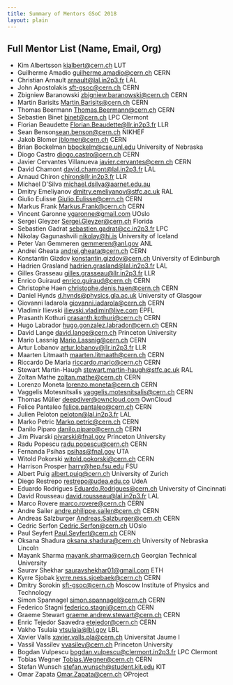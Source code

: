 ```yaml
---
title: Summary of Mentors GSoC 2018
layout: plain
---
```


## Full Mentor List (Name, Email, Org)

* Kim Albertsson [kialbert@cern.ch](mailto:kialbert@cern.ch) LUT
* Guilherme Amadio [guilherme.amadio@cern.ch](mailto:guilherme.amadio@cern.ch) CERN
* Christian Arnault [arnault@lal.in2p3.fr](mailto:arnault@lal.in2p3.fr) LAL
* John Apostolakis [sft-gsoc@cern.ch](mailto:sft-gsoc@cern.ch) CERN
* Zbigniew Baranowski [zbigniew.baranowski@cern.ch](mailto:zbigniew.baranowski@cern.ch) CERN
* Martin Barisits [Martin.Barisits@cern.ch](mailto:Martin.Barisits@cern.ch) CERN
* Thomas Beermann [Thomas.Beermann@cern.ch](mailto:Thomas.Beermann@cern.ch) CERN
* Sebastien Binet [binet@cern.ch](mailto:binet@cern.ch) LPC Clermont
* Florian Beaudette [Florian.Beaudette@llr.in2p3.fr](mailto:Florian.Beaudette@llr.in2p3.fr) LLR
* Sean Benson[sean.benson@cern.ch](mailto:sean.benson@cern.ch) NIKHEF
* Jakob Blomer [jblomer@cern.ch](mailto:jblomer@cern.ch) CERN
* Brian Bockelman [bbockelm@cse.unl.edu](mailto:bbockelm@cse.unl.edu) University of Nebraska
* Diogo Castro [diogo.castro@cern.ch](mailto:diogo.castro@cern.ch) CERN
* Javier Cervantes Villanueva [javier.cervantes@cern.ch](mailto:javier.cervantes@cern.ch) CERN
* David Chamont [david.chamont@lal.in2p3.fr](mailto:david.chamont@lal.in2p3.fr) LAL
* Arnaud Chiron [chiron@llr.in2p3.fr](mailto:chiron@llr.in2p3.fr) LLR
* Michael D'Silva [michael.dsilva@aarnet.edu.au](mailto:michael.dsilva@aarnet.edu.au)
* Dmitry Emeliyanov [dmitry.emeliyanov@stfc.ac.uk](mailto:dmitry.emeliyanov@stfc.ac.uk) RAL
* Giulio Eulisse [Giulio.Eulisse@cern.ch](mailto:Giulio.Eulisse@cern.ch) CERN
* Markus Frank [Markus.Frank@cern.ch](mailto:Markus.Frank@cern.ch) CERN
* Vincent Garonne [vgaronne@gmail.com](mailto:vgaronne@gmail.com) UOslo
* Sergei Gleyzer [Sergei.Gleyzer@cern.ch](mailto:Sergei.Gleyzer@cern.ch) Florida
* Sebastien Gadrat [sebastien.gadrat@cc.in2p3.fr](mailto:sebastien.gadrat@cc.in2p3.fr) LPC
* Nikolay Gagunashvili [nikolay@hi.is](mailto:nikolay@hi.is) University of Iceland
* Peter Van Gemmeren [gemmeren@anl.gov](mailto:gemmeren@anl.gov) ANL
* Andrei Gheata [andrei.gheata@cern.ch](mailto:andrei.gheata@cern.ch) CERN
* Konstantin Gizdov [konstantin.gizdov@cern.ch](mailto:konstantin.gizdov@cern.ch) University of Edinburgh
* Hadrien Grasland [hadrien.grasland@lal.in2p3.fr](mailto:hadrien.grasland@lal.in2p3.fr) LAL
* Gilles Grasseau [gilles.grasseau@llr.in2p3.fr](mailto:gilles.grasseau@llr.in2p3.fr) LLR
* Enrico Guiraud [enrico.guiraud@cern.ch](mailto:enrico.guiraud@cern.ch) CERN
* Christophe Haen [christophe.denis.haen@cern.ch](mailto:christophe.denis.haen@cern.ch) CERN
* Daniel Hynds [d.hynds@physics.gla.ac.uk](mailto:d.hynds@physics.gla.ac.uk) University of Glasgow
* Giovanni Iadarola [giovanni.iadarola@cern.ch](mailto:giovanni.iadarola@cern.ch) CERN
* Vladimir Ilievski [ilievski.vladimir@live.com](mailto:ilievski.vladimir@live.com) EPFL
* Prasanth Kothuri [prasanth.kothuri@cern.ch](mailto:prasanth.kothuri@cern.ch) CERN
* Hugo Labrador [hugo.gonzalez.labrador@cern.ch](mailto:hugo.gonzalez.labrador@cern.ch) CERN
* David Lange [david.lange@cern.ch](mailto:david.lange@cern.ch) Princeton University
* Mario Lassnig [Mario.Lassnig@cern.ch](mailto:Mario.Lassnig@cern.ch) CERN
* Artur Lobanov [artur.lobanov@llr.in2p3.fr](mailto:artur.lobanov@llr.in2p3.fr) LLR
* Maarten Litmaath [maarten.litmaath@cern.ch](mailto:maarten.litmaath@cern.ch) CERN
* Riccardo De Maria [riccardo.maric@cern.ch](mailto:riccardo.maric@cern.ch) CERN
* Stewart Martin-Haugh [stewart.martin-haugh@stfc.ac.uk](mailto:stewart.martin-haugh@stfc.ac.uk) RAL
* Zoltan Mathe [zoltan.mathe@cern.ch](mailto:zoltan.mathe@cern.ch) CERN
* Lorenzo Moneta [lorenzo.moneta@cern.ch](mailto:lorenzo.moneta@cern.ch) CERN
* Vaggelis Motesnitsalis [vaggelis.motesnitsalis@cern.ch](mailto:vaggelis.motesnitsalis@cern.ch) CERN
* Thomas Müller [deepdiver@owncloud.com](mailto:deepdiver@owncloud.com) OwnCloud
* Felice Pantaleo [felice.pantaleo@cern.ch](mailto:felice.pantaleo@cern.ch) CERN
* Julien Peloton [peloton@lal.in2p3.fr](mailto:peloton@lal.in2p3.fr) LAL
* Marko Petric [Marko.petric@cern.ch](mailto:marko.petric@cern.ch) CERN
* Danilo Piparo [danilo.piparo@cern.ch](mailto:danilo.piparo@cern.ch) CERN
* Jim Pivarski [pivarski@fnal.gov](mailto:pivarski@fnal.gov) Princeton University
* Radu Popescu [radu.popescu@cern.ch](mailto:radu.popescu@cern.ch) CERN
* Fernanda Psihas [psihas@fnal.gov](mailto:psihas@fnal.gov) UTA
* Witold Pokorski [witold.pokorski@cern.ch](mailto:witold.pokorski@cern.ch) CERN
* Harrison Prosper [harry@hep.fsu.edu](mailto:harry@hep.fsu.edu) FSU
* Albert Puig [albert.puig@cern.ch](mailto:albert.puig@cern.ch) University of Zurich
* Diego Restrepo [restrepo@udea.edu.co](mailto:restrepo@udea.edu.co) UdeA
* Eduardo Rodrigues [Eduardo.Rodrigues@cern.ch](mailto:Eduardo.Rodrigues@cern.ch) University of Cincinnati
* David Rousseau [david.rousseau@lal.in2p3.fr](mailto:david.rousseau@lal.in2p3.fr) LAL
* Marco Rovere [marco.rovere@cern.ch](mailto:marco.rovere@cern.ch) CERN
* Andre Sailer [andre.philippe.sailer@cern.ch](mailto:andre.philippe.sailer@cern.ch) CERN
* Andreas Salzburger [Andreas.Salzburger@cern.ch](mailto:Andreas.Salzburger@cern.ch) CERN
* Cedric Serfon [Cedric.Serfon@cern.ch](mailto:Cedric.Serfon@cern.ch) UOslo
* Paul Seyfert [Paul.Seyfert@cern.ch](mailto:Paul.Seyfert@cern.ch) CERN
* Oksana Shadura [oksana.shadura@cern.ch](mailto:oksana.shadura@cern.ch) University of Nebraska Lincoln
* Mayank Sharma [mayank.sharma@cern.ch](mailto:mayank.sharma@cern.ch) Georgian Technical University
* Saurav Shekhar [sauravshekhar01@gmail.com](mailto:sauravshekhar01@gmail.com) ETH
* Kyrre Sjobak [kyrre.ness.sjoebaek@cern.ch](mailto:kyrre.ness.sjoebaek@cern.ch) CERN
* Dmitry Sorokin [sft-gsoc@cern.ch](mailto:sft-gsoc@cern.ch) Moscow Institute of Physics and Technology
* Simon Spannagel [simon.spannagel@cern.ch](mailto:simon.spannagel@cern.ch) CERN
* Federico Stagni [federico.stagni@cern.ch](mailto:federico.stagni@cern.ch) CERN
* Graeme Stewart [graeme.andrew.stewart@cern.ch](mailto:graeme.andrew.stewart@cern.ch) CERN
* Enric Tejedor Saavedra [etejedor@cern.ch](mailto:etejedor@cern.ch) CERN
* Vakho Tsulaia [vtsulaia@lbl.gov](mailto:vtsulaia@lbl.gov) LBL
* Xavier Valls [xavier.valls.pla@cern.ch](mailto:xavier.valls.pla@cern.ch) Universitat Jaume I
* Vassil Vassilev [vvasilev@cern.ch](mailto:vvasilev@cern.ch) Princeton University
* Bogdan Vulpescu [bogdan.vulpescu@clermont.in2p3.fr](mailto:bogdan.vulpescu@clermont.in2p3.fr) LPC Clermont
* Tobias Wegner [Tobias.Wegner@cern.ch](mailto:Tobias.Wegner@cern.ch) CERN
* Stefan Wunsch [stefan.wunsch@student.kit.edu](mailto:stefan.wunsch@student.kit.edu) KIT
* Omar Zapata [Omar.Zapata@cern.ch](mailto:Omar.Zapata@cern.ch) OProject
